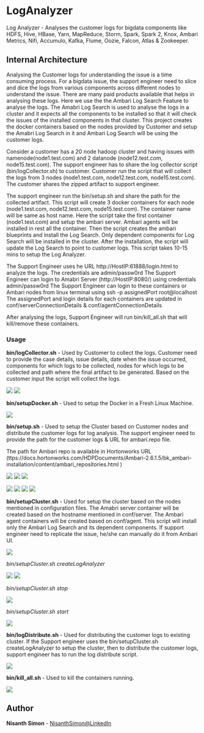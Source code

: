# LogAnalyzer
Log Analyzer -  Analyses the customer logs for bigdata components like HDFS, Hive, HBase, Yarn, MapReduce, Storm, Spark, Spark 2, Knox, Ambari Metrics, Nifi, Accumulo, Kafka, Flume, Oozie, Falcon, Atlas & Zookeeper.

## Internal Architecture

Analysing the Customer logs for understanding the issue is a time consuming process. For a bigdata issue, the support engineer need to slice and dice the logs from various components across different nodes to understand the issue. There are many paid products available that helps in analysing these logs. Here we use the the Ambari Log Search Feature to analyse the logs. The Amabri Log Search is used to analyse the logs in a cluster and it expects all the components to be installed so that it will check the issues of the installed components in that cluster. This project creates the docker containers based on the nodes provided by Customer and setup the Amabri Log Search in it and Ambari Log Search will be using the customer logs.

Consider a customer has a 20 node hadoop cluster and having issues with namenode(node1.test.com) and 2 datanode (node12.test.com, node15.test.com). The support engineer has to share the log collector script (bin/logCollector.sh) to customer. Customer run the script that will collect the logs from 3 nodes (node1.test.com, node12.test.com, node15.test.com). The customer shares the zipped artifact to support engineer. 

The support engineer run the bin/setup.sh and share the path for the collected artifact. This script will create 3 docker containers for each node (node1.test.com, node12.test.com, node15.test.com). The container name will be same as host name. Here the script take the first container (node1.test.com) and setup the ambari server. Ambari agents will be installed in rest all the container. Then the script creates the ambari blueprints and install the Log Search. Only dependent components for Log Search will be installed in the cluster. After the installation, the script will update the Log Search to point to customer logs. This script takes 10-15 mins to setup the Log Analyzer. 

The Support Engineer uses he URL http://HostIP:61888/login.html to analyze the logs. The credentials are admin/passw0rd
The Support Engineer can login to Amabri Server (http://HostIP:8080/) using credentials admin/passw0rd
The Support Engineer can login to these containers or Ambari nodes from linux terminal using ssh -p assignedPort root@localhost
The assignedPort and login details for each containers are updated in conf/serverConnectionDetails & conf/agentConnectionDetails


After analysing the logs, Support Engineer will run bin/kill_all.sh that will kill/remove these containers.

### Usage

**bin/logCollector.sh** - Used by Customer to collect the logs. Customer need to provide the case details, issue details, date when the issue occurred, components for which logs to be collected, nodes for which logs to be collected and path where the final artifact to be generated. Based on the customer input the script will collect the logs.
 
 
![](img/logCollector_1.png)
![](img/logCollector_2.png)

**bin/setupDocker.sh**  - Used to setup the Docker in a Fresh Linux Machine.

![](img/setupDocker.png)

**bin/setup.sh** - Used to setup the Cluster based on Customer nodes and distribute the customer logs for log analysis. The support engineer need to provide the path for the customer logs & URL for ambari.repo file. 

The path for Ambari repo is available in Hortonworks URL (ttps://docs.hortonworks.com/HDPDocuments/Ambari-2.6.1.5/bk_ambari-installation/content/ambari_repositories.html )

![](img/setup_1.png)
![](img/setup_2.png)
![](img/setup_3.png)

![](img/setup_result_1.png)
![](img/setup_result_2.png)
![](img/setup_result_3.png)
![](img/setup_result_4.png)

**bin/setupCluster.sh** - Used for setup the cluster based on the nodes mentioned in configuration files. The Amabri server container will be created based on the hostname mentioned in conf/server. The Ambari agent containers will be created based on conf/agent. This script will install only the Ambari Log Search and its dependent components. If support engineer need to replicate the issue, he/she can manually do it from Ambari UI.

![](img/SetupCluster_CreateCluster0.png)

*bin/setupCluster.sh createLogAnalyzer*

![](img/SetupCluster_CreateCluster1.png)
![](img/SetupCluster_CreateCluster2.png)

*bin/setupCluster.sh stop*

![](img/SetupCluster_Stop.png)

*bin/setupCluster.sh start*

![](img/SetupCluster_Start.png)

**bin/logDistribute.sh** - Used for distributing the customer logs to existing cluster. If the Support engineer uses the bin/setupCluster.sh createLogAnalyzer to setup the cluster, then to distribute the customer logs, support engineer has to run the log distribute script.

![](img/LogDistribute.png)

**bin/kill_all.sh** - Used to kill the containers running.

![](img/Kill_All.png)

## Author

**Nisanth Simon** - [NisanthSimon@LinkedIn]

[NisanthSimon@LinkedIn]: https://au.linkedin.com/in/nisanth-simon-03b2149
 




